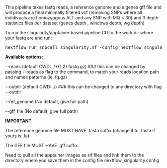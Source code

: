 This pipeline takes fastq reads, a reference genome and a genes gff file and will produce a final minimally filtered vcf (removing SNPs where all indidivuals are homozyogous ALT and any SNP with MQ < 30) and 3 depth statistics files per dataset (genes depth , windows depth, wg depth)

To run the singularity/apptainer based pipeline CD to the work dir where your fastq are and run:
<pre>nextflow run snpcall_singularity.nf -config nextflow_singularity.config --ref_genome /path/to/reference_genome.fasta --gff_file /path/to/genes.gff</pre>


<b>Available options:</b>

--reads (default CWD: ./*{1,2}.fastq.gz) ### this can be changed by passing --reads as flag to the command, to match your reads location path and names patterns (ie. fq.gz)

--outdir (default CWD: ./) ### this can be changed to any directory with flag --outdir

--ref_genome (No default, give full path)

--gff_file (No default, give full path)


<b>IMPORTANT</b>

The reference genome file MUST HAVE .fasta suffix (change it to .fasta if yours is .fa)

The GFF file MUST HAVE .gff suffix

Need to pull all the apptainer images as sif files and link them to the directory where you save them in the config file nextflow_singularity.config
